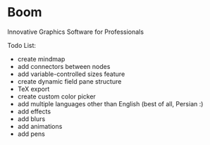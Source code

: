 # Boom

Innovative Graphics Software for Professionals

Todo List:

- create mindmap
- add connectors between nodes
- add variable-controlled sizes feature
- create dynamic field pane structure
- TeX export
- create custom color picker
- add multiple languages other than English (best of all, Persian :)
- add effects
- add blurs
- add animations
- add pens
